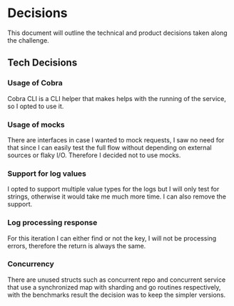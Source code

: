 # Decisions

This document will outline the technical and product decisions taken along the challenge.

## Tech Decisions

### Usage of Cobra

Cobra CLI is a CLI helper that makes helps with the running of the service, so I opted to use it.

### Usage of mocks

There are interfaces in case I wanted to mock requests, I saw no need for that since I can easily test the full flow without depending on external sources or flaky I/O. Therefore I decided not to use mocks.

### Support for log values

I opted to support multiple value types for the logs but I will only test for strings, otherwise it would take me much more time. I can also remove the support.

### Log processing response

For this iteration I can either find or not the key, I will not be processing errors, therefore the return is always the same.

### Concurrency

There are unused structs such as concurrent repo and concurrent service that use a synchronized map with sharding and go routines respectively, with the benchmarks result the decision was to keep the simpler versions.